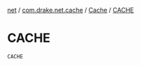 [net](../../index.md) / [com.drake.net.cache](../index.md) / [Cache](index.md) / [CACHE](./-c-a-c-h-e.md)

# CACHE

`CACHE`